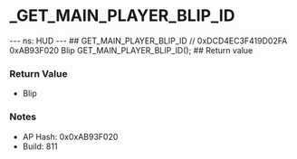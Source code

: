 # _GET_MAIN_PLAYER_BLIP_ID

--- ns: HUD --- ## GET_MAIN_PLAYER_BLIP_ID  // 0xDCD4EC3F419D02FA 0xAB93F020 Blip GET_MAIN_PLAYER_BLIP_ID();   ## Return value

### Return Value
* Blip

### Notes
* AP Hash: 0x0xAB93F020
* Build: 811

